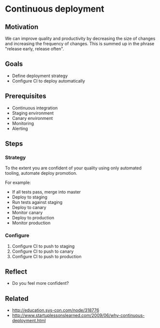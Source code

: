 # Continuous deployment

## Motivation

We can improve quality and productivity by decreasing the size of changes and increasing the frequency of changes. This is summed up in the phrase "release early, release often".

## Goals

* Define deployment strategy
* Configure CI to deploy automatically

## Prerequisites

* Continuous integration
* Staging environment
* Canary environment
* Monitoring
* Alerting

## Steps

### Strategy

To the extent you are confident of your quality using only automated tooling, automate deploy promotion.

For example:
* If all tests pass, merge into master
* Deploy to staging
* Run tests against staging
* Deploy to canary
* Monitor canary
* Deploy to production
* Monitor production

### Configure

1. Configure CI to push to staging
1. Configure CI to push to canary
1. Configure CI to push to production

## Reflect

* Do you feel more confident?

## Related

* http://education.sys-con.com/node/318776
* http://www.startuplessonslearned.com/2009/06/why-continuous-deployment.html